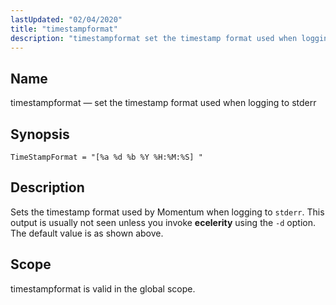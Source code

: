 ```yaml
---
lastUpdated: "02/04/2020"
title: "timestampformat"
description: "timestampformat set the timestamp format used when logging to stderr Time Stamp Format a d b Y H M S Sets the timestamp format used by Momentum when logging to stderr This output is usually not seen unless you invoke ecelerity using the d option The default value is as..."
---
```


<a name="conf.ref.timestampformat"></a> 
## Name

timestampformat — set the timestamp format used when logging to stderr

## Synopsis

`TimeStampFormat = "[%a %d %b %Y %H:%M:%S] "`

<a name="idp11996752"></a> 
## Description

Sets the timestamp format used by Momentum when logging to `stderr`. This output is usually not seen unless you invoke **ecelerity** using the `-d` option. The default value is as shown above.

<a name="idp11999856"></a> 
## Scope

timestampformat is valid in the global scope.